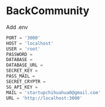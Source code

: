 # BackCommunity

Add .env

```javascript
PORT = '3000'
HOST = 'localhost'
USER = 'root'
PASSWORD =
DATABASE =
DATABASE_URL =
SECRET_KEY =
PASS_MAIL =
SECRET_CRYPTR =
SG_API_KEY =
MAIL = 'startupchihuahua0@gmail.com'
URL = 'http://localhost:3000'
```
